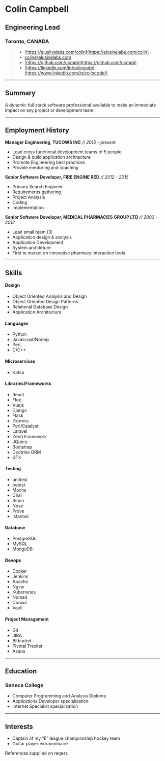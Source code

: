 # Colin Campbell
## Engineering Lead
### Toronto, CANADA

> * <i class="fas fa-desktop"></i> [https://eluslivelabs.com/colin](https://elusivelabs.com/colin)
> * <i class="fas fa-envelope"></i> [colin@elusivelabs.com](mailto:colin@elusivelabs.com)
> * <i class="fab fa-github"></i> [https://github.com/ccmpb](https://github.com/ccmpb)
> * <i class="fab fa-linkedin-in"></i> [https://linkedin.com/in/colincode](https://www.linkedin.com/in/colincode/)
<!-- > * <i class="fas fa-phone"></i> (416) 995-9404 -->

---


## Summary
A dynamic full stack software professional available to make an immediate impact on any project or development team.

---

## Employment History

**Manager Engineering, TUCOWS INC**  _// 2015 - present_

* Lead cross functional development teams of 5 people
* Design & build application architecture 
* Promote Engineering best practices
* Provide mentoring and coaching

**Senior Software Developer, FIRE ENGINE RED** _// 2012 - 2015_

* Primary Search Engineer
* Requirements gathering 
* Project Analysis
* Coding 
* Implementation

**Senior Software Developer, MEDICAL PHARMACIES GROUP LTD** _// 2003 - 2012_

* Lead small team (3)
* Application design & analysis
* Application Development
* System architeture
* First to market on innovative pharmacy interaction tools.

---

## Skills
#### Design
* Object Oriented Analysis and Design
* Object Oriented Design Patterns
* Relational Database Design
* Application Architecture

#### Languages
* Python
* Javascript/Nodejs
* Perl, 
* C/C++

#### Microservices 
* Kafka

#### Libraries/Frameworks
* React
* Flux
* Vuejs
* Django
* Flask
* Express
* Perl/Catalyst
* Laravel
* Zend Framework
* JQuery
* Bootstrap
* Doctrine ORM
* GTK

#### Testing
* unittest
* pytest
* Mocha
* Chai
* Sinon
* Nose
* Prove
* Istanbul

#### Database
* PostgreSQL
* MySQL
* MongoDB

#### Devops
* Docker
* Jenkins
* Apache
* Nginx
* Kubernetes
* Nomad
* Consul
* Vault

#### Project Management
* Git
* JIRA
* Bitbucket
* Pivotal Tracker
* Asana

---

## Education
### Seneca College
* Computer Programming and Analysis Diploma
* Applications Developer specialization 
* Internet Specialist specialization

---

## Interests
* Captain of my “E” league championship hockey team
* Guitar player extraordinaire

References supplied on reqest.
